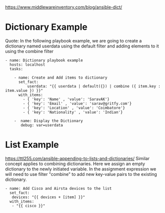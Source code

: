 
https://www.middlewareinventory.com/blog/ansible-dict/

# Dictionary Example
Quote: In the following playbook example, we are going to create a dictionary named userdata using the default filter and adding elements to it using the combine filter
```
- name: Dictionary playbook example
  hosts: localhost
  tasks:

    - name: Create and Add items to dictionary
      set_fact:
          userdata: "{{ userdata | default({}) | combine ({ item.key : item.value }) }}"
      with_items:
        - { 'key': 'Name' , 'value': 'SaravAK'}
        - { 'key': 'Email' , 'value': 'sarav@gritfy.com'}
        - { 'key': 'Location' , 'value': 'Coimbatore'}
        - { 'key': 'Nationality' , 'value': 'Indian'}

    -  name: Display the Dictionary
       debug: var=userdata
```


# List Example
https://ttl255.com/ansible-appending-to-lists-and-dictionaries/
Similar concept applies to combining dictionaries. Here we assign an empty dictionary to the newly initiated variable. In the assignment expression we will need to use filter "combine" to add new key-value pairs to the existing dictionary.

```
- name: Add Cisco and Airsta devices to the list
  set_fact:
   devices: "{{ devices + [item] }}"
  with_items:
   - "{{ cisco }}"
```
